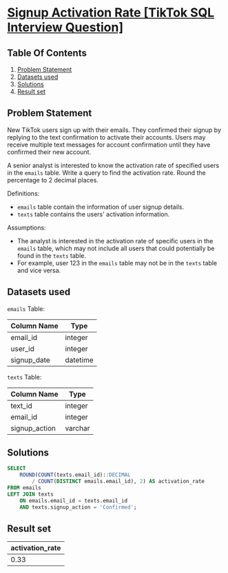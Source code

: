 # [Signup Activation Rate [TikTok SQL Interview Question]](https://datalemur.com/questions/signup-confirmation-rate)

## Table Of Contents
1. [Problem Statement]()
2. [Datasets used]()
3. [Solutions]()
4. [Result set]()

## Problem Statement

New TikTok users sign up with their emails. They confirmed their signup by replying to the text confirmation to activate their accounts. Users may receive multiple text messages for account confirmation until they have confirmed their new account.

A senior analyst is interested to know the activation rate of specified users in the ```emails``` table. Write a query to find the activation rate. Round the percentage to 2 decimal places.

Definitions:

- ```emails``` table contain the information of user signup details.
- ```texts``` table contains the users' activation information.

Assumptions:

- The analyst is interested in the activation rate of specific users in the ```emails``` table, which may not include all users that could potentially be found in the ```texts``` table.
- For example, user 123 in the ```emails``` table may not be in the ```texts``` table and vice versa.

## Datasets used

```emails``` Table:

|  Column Name  | Type          |
| ------------- | ------------- |
| email_id | integer |
| user_id |	integer |
| signup_date |	datetime |

```texts``` Table:

| Column Name | Type |
| ----------- | ---- |
| text_id |	integer |
| email_id |	integer |
| signup_action |	varchar |

## Solutions

```sql
SELECT
    ROUND(COUNT(texts.email_id)::DECIMAL 
        / COUNT(DISTINCT emails.email_id), 2) AS activation_rate
FROM emails
LEFT JOIN texts
    ON emails.email_id = texts.email_id
    AND texts.signup_action = 'Confirmed';
```

## Result set

| activation_rate |
| ------------ |
| 0.33 |
